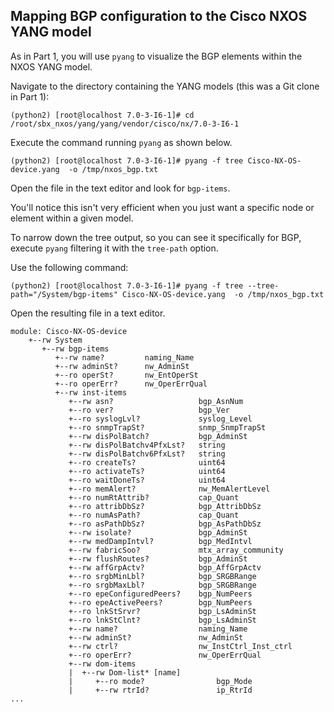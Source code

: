 ## Mapping BGP configuration to the Cisco NXOS YANG model

As in Part 1, you will use `pyang` to visualize the BGP elements within the NXOS YANG model.  

Navigate to the directory containing the YANG models (this was a Git clone in Part 1):

``` shell
(python2) [root@localhost 7.0-3-I6-1]# cd /root/sbx_nxos/yang/yang/vendor/cisco/nx/7.0-3-I6-1

```

Execute the command running `pyang` as shown below.

``` shell
(python2) [root@localhost 7.0-3-I6-1]# pyang -f tree Cisco-NX-OS-device.yang  -o /tmp/nxos_bgp.txt

```

Open the file in the text editor and look for `bgp-items`.

You'll notice this isn't very efficient when you just want a specific node or element within a given model. 

To narrow down the tree output, so you can see it specifically for BGP, execute `pyang` filtering it with the `tree-path` option.  

Use the following command:

``` shell
(python2) [root@localhost 7.0-3-I6-1]# pyang -f tree --tree-path="/System/bgp-items" Cisco-NX-OS-device.yang  -o /tmp/nxos_bgp.txt

```

Open the resulting file in a text editor.

``` shell
module: Cisco-NX-OS-device
    +--rw System
       +--rw bgp-items
          +--rw name?         naming_Name
          +--rw adminSt?      nw_AdminSt
          +--ro operSt?       nw_EntOperSt
          +--ro operErr?      nw_OperErrQual
          +--rw inst-items
             +--rw asn?                   bgp_AsnNum
             +--ro ver?                   bgp_Ver
             +--ro syslogLvl?             syslog_Level
             +--ro snmpTrapSt?            snmp_SnmpTrapSt
             +--rw disPolBatch?           bgp_AdminSt
             +--rw disPolBatchv4PfxLst?   string
             +--rw disPolBatchv6PfxLst?   string
             +--ro createTs?              uint64
             +--ro activateTs?            uint64
             +--ro waitDoneTs?            uint64
             +--ro memAlert?              nw_MemAlertLevel
             +--ro numRtAttrib?           cap_Quant
             +--ro attribDbSz?            bgp_AttribDbSz
             +--ro numAsPath?             cap_Quant
             +--ro asPathDbSz?            bgp_AsPathDbSz
             +--rw isolate?               bgp_AdminSt
             +--rw medDampIntvl?          bgp_MedIntvl
             +--rw fabricSoo?             mtx_array_community
             +--rw flushRoutes?           bgp_AdminSt
             +--rw affGrpActv?            bgp_AffGrpActv
             +--ro srgbMinLbl?            bgp_SRGBRange
             +--ro srgbMaxLbl?            bgp_SRGBRange
             +--ro epeConfiguredPeers?    bgp_NumPeers
             +--ro epeActivePeers?        bgp_NumPeers
             +--ro lnkStSrvr?             bgp_LsAdminSt
             +--ro lnkStClnt?             bgp_LsAdminSt
             +--rw name?                  naming_Name
             +--rw adminSt?               nw_AdminSt
             +--rw ctrl?                  nw_InstCtrl_Inst_ctrl
             +--ro operErr?               nw_OperErrQual
             +--rw dom-items
             |  +--rw Dom-list* [name]
             |     +--ro mode?                bgp_Mode
             |     +--rw rtrId?               ip_RtrId
...
```
